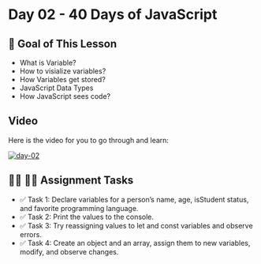 # Day 02 - 40 Days of JavaScript

## **🎯 Goal of This Lesson**

- What is Variable?
- How to visialize variables?
- How Variables get stored?
- JavaScript Data Types
- How JavaScript sees code?

## Video
Here is the video for you to go through and learn:

[![day-02](./banner.png)](https://www.youtube.com/watch?v=tVqy4Tw0i64 "Video")

## **👩‍💻 🧑‍💻 Assignment Tasks**

- ✅ Task 1: Declare variables for a person’s name, age, isStudent status, and favorite programming language.
- ✅ Task 2: Print the values to the console.
- ✅ Task 3: Try reassigning values to let and const variables and observe errors.
- ✅ Task 4: Create an object and an array, assign them to new variables, modify, and observe changes.
